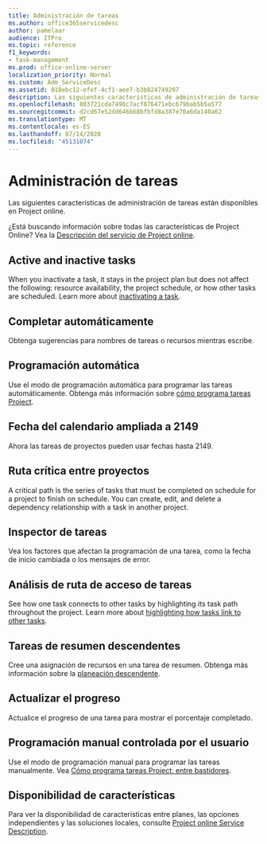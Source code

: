 ```yaml
---
title: Administración de tareas
ms.author: office365servicedesc
author: pamelaar
audience: ITPro
ms.topic: reference
f1_keywords:
- task-management
ms.prod: office-online-server
localization_priority: Normal
ms.custom: Adm_ServiceDesc
ms.assetid: 018ebc12-efef-4cf1-aee7-b3b024749297
description: Las siguientes características de administración de tareas están disponibles en Project online.
ms.openlocfilehash: 803721cda7498c7acf876471ebc679bab5b5a577
ms.sourcegitcommit: d2cd67e52dd646b68bfbfd8a387e70a6da140a62
ms.translationtype: MT
ms.contentlocale: es-ES
ms.lasthandoff: 07/14/2020
ms.locfileid: "45131074"
---
```

# <a name="task-management"></a>Administración de tareas

Las siguientes características de administración de tareas están disponibles en Project online.
  
¿Está buscando información sobre todas las características de Project Online? Vea la [Descripción del servicio de Project online](project-online-service-description.md).
  
## <a name="active-and-inactive-tasks"></a>Active and inactive tasks

When you inactivate a task, it stays in the project plan but does not affect the following: resource availability, the project schedule, or how other tasks are scheduled. Learn more about [inactivating a task](https://go.microsoft.com/fwlink/p/?LinkId=271335).
  
## <a name="auto-complete"></a>Completar automáticamente

Obtenga sugerencias para nombres de tareas o recursos mientras escribe. 
  
## <a name="automatic-scheduling"></a>Programación automática

Use el modo de programación automática para programar las tareas automáticamente. Obtenga más información sobre [cómo programa tareas Project](https://go.microsoft.com/fwlink/p/?LinkId=271331). 
  
## <a name="calendar-date-extended-to-2149"></a>Fecha del calendario ampliada a 2149

Ahora las tareas de proyectos pueden usar fechas hasta 2149. 
  
## <a name="cross-project-critical-path"></a>Ruta crítica entre proyectos

A critical path is the series of tasks that must be completed on schedule for a project to finish on schedule. You can create, edit, and delete a dependency relationship with a task in another project. 
  
## <a name="task-inspector"></a>Inspector de tareas

Vea los factores que afectan la programación de una tarea, como la fecha de inicio cambiada o los mensajes de error.
  
## <a name="task-path-analysis"></a>Análisis de ruta de acceso de tareas

See how one task connects to other tasks by highlighting its task path throughout the project. Learn more about [highlighting how tasks link to other tasks](https://go.microsoft.com/fwlink/p/?LinkId=271345).
  
## <a name="top-down-summary-tasks"></a>Tareas de resumen descendentes

Cree una asignación de recursos en una tarea de resumen. Obtenga más información sobre la [planeación descendente](https://go.microsoft.com/fwlink/p/?LinkId=271333).
  
## <a name="update-progress"></a>Actualizar el progreso

Actualice el progreso de una tarea para mostrar el porcentaje completado.
  
## <a name="user-controlled-and-manual-scheduling"></a>Programación manual controlada por el usuario

Use el modo de programación manual para programar las tareas manualmente. Vea [Cómo programa tareas Project: entre bastidores](https://go.microsoft.com/fwlink/p/?LinkId=271331).
  
## <a name="feature-availability"></a>Disponibilidad de características

Para ver la disponibilidad de características entre planes, las opciones independientes y las soluciones locales, consulte [Project online Service Description](project-online-service-description.md).
  